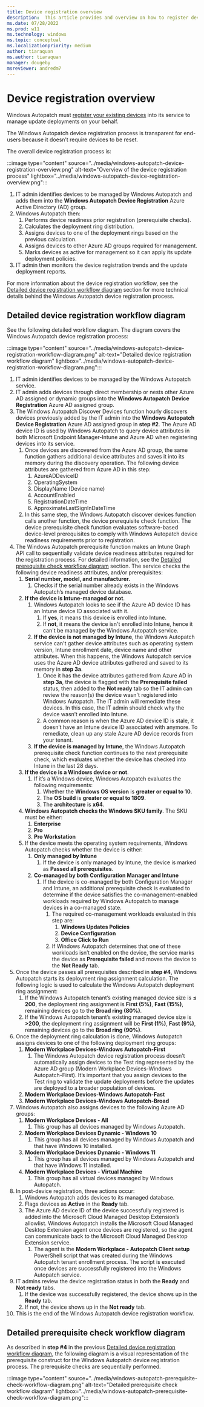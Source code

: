```yaml
---
title: Device registration overview
description:  This article provides and overview on how to register devices in Autopatch
ms.date: 07/28/2022
ms.prod: w11
ms.technology: windows
ms.topic: conceptual
ms.localizationpriority: medium
author: tiaraquan
ms.author: tiaraquan
manager: dougeby
msreviewer: andredm7
---
```


# Device registration overview

Windows Autopatch must [register your existing devices](windows-autopatch-register-devices.md) into its service to manage update deployments on your behalf.

The Windows Autopatch device registration process is transparent for end-users because it doesn’t require devices to be reset.

The overall device registration process is:

:::image type="content" source="../media/windows-autopatch-device-registration-overview.png" alt-text="Overview of the device registration process" lightbox="../media/windows-autopatch-device-registration-overview.png":::

1. IT admin identifies devices to be managed by Windows Autopatch and adds them into the **Windows Autopatch Device Registration** Azure Active Directory (AD) group.
1. Windows Autopatch then:
    1. Performs device readiness prior registration (prerequisite checks).
    1. Calculates the deployment ring distribution.
    1. Assigns devices to one of the deployment rings based on the previous calculation.
    1. Assigns devices to other Azure AD groups required for management.
    1. Marks devices as active for management so it can apply its update deployment policies.
1. IT admin then monitors the device registration trends and the update deployment reports.

For more information about the device registration workflow, see the [Detailed device registration workflow diagram](#detailed-device-registration-workflow-diagram) section for more technical details behind the Windows Autopatch device registration process.

## Detailed device registration workflow diagram

See the following detailed workflow diagram. The diagram covers the Windows Autopatch device registration process:

:::image type="content" source="../media/windows-autopatch-device-registration-workflow-diagram.png" alt-text="Detailed device registration workflow diagram" lightbox="../media/windows-autopatch-device-registration-workflow-diagram.png":::

1. IT admin identifies devices to be managed by the Windows Autopatch service.
2. IT admin adds devices through direct membership or nests other Azure AD assigned or dynamic groups into the **Windows Autopatch Device Registration** Azure AD assigned group.
3. The Windows Autopatch Discover Devices function hourly discovers devices previously added by the IT admin into the **Windows Autopatch Device Registration** Azure AD assigned group in **step #2**. The Azure AD device ID is used by Windows Autopatch to query device attributes in both Microsoft Endpoint Manager-Intune and Azure AD when registering devices into its service.
    1. Once devices are discovered from the Azure AD group, the same function gathers additional device attributes and saves it into its memory during the discovery operation. The following device attributes are gathered from Azure AD in this step:
        1. AzureADDeviceID
        2. OperatingSystem
        3. DisplayName (Device name)
        4. AccountEnabled
        5. RegistrationDateTime
        6. ApproximateLastSignInDateTime
    2. In this same step, the Windows Autopatch discover devices function calls another function, the device prerequisite check function. The device prerequisite check function evaluates software-based device-level prerequisites to comply with Windows Autopatch device readiness requirements prior to registration.
4. The Windows Autopatch prerequisite function makes an Intune Graph API call to sequentially validate device readiness attributes required for the registration process. For detailed information, see the [Detailed prerequisite check workflow diagram](#detailed-prerequisite-check-workflow-diagram) section. The service checks the following device readiness attributes, and/or prerequisites:
    1. **Serial number, model, and manufacturer.**
        1. Checks if the serial number already exists in the Windows Autopatch’s managed device database.
    2. **If the device is Intune-managed or not**.  
        1. Windows Autopatch looks to see if the Azure AD device ID has an Intune device ID associated with it.
            1. If **yes**, it means this device is enrolled into Intune.
            2. If **not**, it means the device isn't enrolled into Intune, hence it can't be managed by the Windows Autopatch service.
        2. **If the device is not managed by Intune**, the Windows Autopatch service can't gather device attributes such as operating system version, Intune enrollment date, device name and other attributes. When this happens, the Windows Autopatch service uses the Azure AD device attributes gathered and saved to its memory in **step 3a**.
            1. Once it has the device attributes gathered from Azure AD in **step 3a**, the device is flagged with the **Prerequisite failed** status, then added to the **Not ready** tab so the IT admin can review the reason(s) the device wasn't registered into Windows Autopatch. The IT admin will remediate these devices. In this case, the IT admin should check why the device wasn’t enrolled into Intune.
            2. A common reason is when the Azure AD device ID is stale, it doesn’t have an Intune device ID associated with anymore. To remediate, clean up any stale Azure AD device records from your tenant.
        3. **If the device is managed by Intune**, the Windows Autopatch prerequisite check function continues to the next prerequisite check, which evaluates whether the device has checked into Intune in the last 28 days.
    3. **If the device is a Windows device or not**.
        1. If it’s a Windows device, Windows Autopatch evaluates the following requirements:
            1. Whether the **Windows OS version** is **greater or equal to 10**.
            2. The **OS build** is **greater or equal to 1809**.
            3. The **architecture** is **x64**.
    4. **Windows Autopatch checks the Windows SKU family**. The SKU must be either:
        1. **Enterprise**
        2. **Pro**
        3. **Pro Workstation**
    5. If the device meets the operating system requirements, Windows Autopatch checks whether the device is either:
        1. **Only managed by Intune**
            1. If the device is only managed by Intune, the device is marked as **Passed all prerequisites**.
        2. **Co-managed by both Configuration Manager and Intune**
            1. If the device is co-managed by both Configuration Manager and Intune, an additional prerequisite check is evaluated to determine if the device satisfies the co-management-enabled workloads required by Windows Autopatch to manage devices in a co-managed state.
                1. The required co-management workloads evaluated in this step are:
                    1. **Windows Updates Policies**
                    2. **Device Configuration**
                    3. **Office Click to Run**
                2. If Windows Autopatch determines that one of these workloads isn’t enabled on the device, the service marks the device as **Prerequisite failed** and moves the device to the **Not Ready** tab.
5. Once the device passes all prerequisites described in **step #4**, Windows Autopatch starts its deployment ring assignment calculation. The following logic is used to calculate the Windows Autopatch deployment ring assignment:
    1. If the Windows Autopatch tenant’s existing managed device size is **≤ 200**, the deployment ring assignment is **First (5%)**, **Fast (15%)**, remaining devices go to the **Broad ring (80%)**.
    2. If the Windows Autopatch tenant’s existing managed device size is **>200**, the deployment ring assignment will be **First (1%)**, **Fast (9%)**, remaining devices go to the **Broad ring (90%)**.
6. Once the deployment ring calculation is done, Windows Autopatch assigns devices to one of the following deployment ring groups:
    1. **Modern Workplace Devices-Windows Autopatch-First**
        1. The Windows Autopatch device registration process doesn’t automatically assign devices to the Test ring represented by the Azure AD group (Modern Workplace Devices-Windows Autopatch-First). It’s important that you assign devices to the Test ring to validate the update deployments before the updates are deployed to a broader population of devices.
    2. **Modern Workplace Devices-Windows Autopatch-Fast**
    3. **Modern Workplace Devices-Windows Autopatch-Broad**
7. Windows Autopatch also assigns devices to the following Azure AD groups:
    1. **Modern Workplace Devices - All**
        1. This group has all devices managed by Windows Autopatch.
    2. **Modern Workplace Devices Dynamic - Windows 10**
        1. This group has all devices managed by Windows Autopatch and that have Windows 10 installed.
    3. **Modern Workplace Devices Dynamic - Windows 11**
        1. This group has all devices managed by Windows Autopatch and that have Windows 11 installed.
    4. **Modern Workplace Devices - Virtual Machine**
        1. This group has all virtual devices managed by Windows Autopatch.
8. In post-device registration, three actions occur:
    1. Windows Autopatch adds devices to its managed database.
    2. Flags devices as **Active** in the **Ready** tab.
    3. The Azure AD device ID of the device successfully registered is added into the Microsoft Cloud Managed Desktop Extension’s allowlist. Windows Autopatch installs the Microsoft Cloud Managed Desktop Extension agent once devices are registered, so the agent can communicate back to the Microsoft Cloud Managed Desktop Extension service.
        1. The agent is the **Modern Workplace - Autopatch Client setup** PowerShell script that was created during the Windows Autopatch tenant enrollment process. The script is executed once devices are successfully registered into the Windows Autopatch service.
9. IT admins review the device registration status in both the **Ready** and **Not ready** tabs.
    1. If the device was successfully registered, the device shows up in the **Ready** tab.
    2. If not, the device shows up in the **Not ready** tab.
10. This is the end of the Windows Autopatch device registration workflow.

## Detailed prerequisite check workflow diagram

As described in **step #4** in the previous [Detailed device registration workflow diagram](#detailed-device-registration-workflow-diagram), the following diagram is a visual representation of the prerequisite construct for the Windows Autopatch device registration process. The prerequisite checks are sequentially performed.

:::image type="content" source="../media/windows-autopatch-prerequisite-check-workflow-diagram.png" alt-text="Detailed prerequisite check workflow diagram" lightbox="../media/windows-autopatch-prerequisite-check-workflow-diagram.png":::

